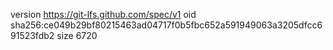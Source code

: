 version https://git-lfs.github.com/spec/v1
oid sha256:ce049b29bf80215463ad04717f0b5fbc652a591949063a3205dfcc691523fdb2
size 6720

